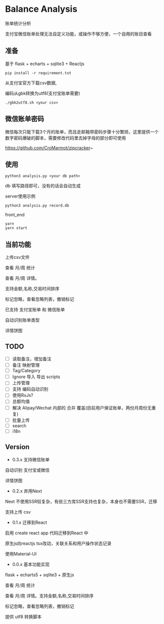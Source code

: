 # Balance Analysis

账单统计分析

支付宝微信账单处理无法自定义功能，或操作不够方便，一个自用的账目查看

## 准备

基于 flask + echarts + sqlite3 + Reactjs

`pip install -r requirement.txt`

从支付宝官方下载csv数据,

编码从gbk转换为utf8(支付宝账单需要)

`./gbk2utf8.sh <your csv>`

## 微信账单密码

微信每次只能下载3个月的账单，而且走邮箱带密码步骤十分繁琐，这里提供一个 数字密码爆破的脚本，需要修改代码里去掉字母的部分即可使用

https://github.com/CroMarmot/zipcracker~

## 使用

`python3 analysis.py <your db path>`

db 填写路径即可，没有的话会自动生成

server使用示例

```
python3 analysis.py record.db
```

front_end

```
yarn
yarn start
```

## 当前功能

上传csv文件

查看 月/周 统计

查看 月/周 详情。

支持金额,名称,交易时间排序

标记忽略，查看忽略列表，撤销标记

已支持 支付宝账单 和 微信账单

自动识别账单类型

详情饼图

## TODO

- [ ] 读取备注，增加备注
- [ ] 备注 映射管理
- [ ] Tag/Category
- [ ] Ignore 导入 导出 scripts
- [ ] 上传管理
- [ ] 支持 编码自动识别
- [ ] 使用RxJs?
- [ ] 总额均值
- [ ] 解决 Alipay/Wechat 内部的 合并 覆盖(目前用户保证账单，两份月周份无重复)
- [ ] 批量上传
- [ ] search
- [ ] i18n

## Version

* 0.3.x 支持微信账单

自动识别 支付宝或微信

详情饼图

* 0.2.x 弃用Next

Next 不使用SSR较复杂，有些三方库SSR支持也复杂，本身也不需要SSR，迁移

支持上传 csv

* 0.1.x 迁移到React

启用 create react app 代码迁移到React 中

原生js向reactjs tsx改动，关联关系和用户操作状态记录

使用Material-UI

* 0.0.x 基本功能实现

flask + echarts5 + sqlite3 + 原生js

查看 月/周 统计

查看 月/周 详情。支持金额,名称,交易时间排序

标记忽略，查看忽略列表，撤销标记

提供 utf8 转换脚本
